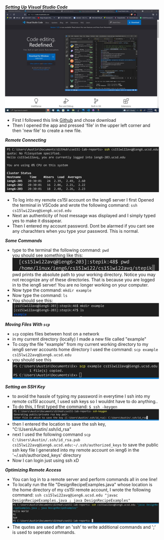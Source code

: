 
***Setting Up Visual Studio Code***
![Image](VisualStudioCode.jpg)
* First I followed this link [Github](https://code.visualstudio.com/) and chose download
* Then I opened the app and pressed 'file' in the upper left corner and then 'new file' to create a new file. 

***Remote Connecting***  

![Image](SSH.jpg) 
* To log into my remote cs15l account on the ieng6 server I first Opened the terminal in VSCode and wrote the following command: `ssh cs15lwi22avq@ieng6.ucsd.edu` 
*  Next an authenticity of host message was displayed and I simply typed yes to make it dissapear.
* Then I entered my account password. Dont be alarmed if you cant see any charachters when you type your password. This is normal.

***Some Commands***

* type to the terminal the following command: `pwd`  
you should see something like this:
![Image](pwd.jpg)
 pwd prints the absolute path to your working directory. Notice you may not recognize any of these directories. That is because you are logged in to the ieng6 server! You are no longer working on your computer.
 * Now type the command:  `mkdir example` 
 * Now type the command: `ls`
 * You should see this:  
 ![Image](lsANDmkdir.jpg)
 
 ***Moving Files With `scp`***

 * `scp` copies files between host on a network
 * in my current directory (locally) I made a new file called "example"
 * To copy the file "example" from my current working directory to my ieng6 server accounts 
 home directory I used the command:
 `scp example cs15lwi22avq@ieng6.ucsd.edu`
* you should see this
![Image](SCP.jpg)

***Setting an SSH Key***
* to avoid the hassle of typing my password in everytime I ssh into my remote cs15l account, I used ssh keys so I wouldnt have to do anything..
* To do this, I first typed the command: `$ ssh -keygen`
![Image](sshkeygen.jpg)
* then I entered the location to save the ssh key, "C:\Users\Austin/.ssh/id_rsa"
* next I used the following command 
`scp C:\Users\Austin/.ssh/id_rsa.pub cs15lwi22avq@ieng6.ucsd.edu:~/.ssh/authorized_keys` to save the public ssh key file I generated into my remote account on ieng6 in the '~/.ssh/authorized_keys' directory
* Now I can login just using ssh xD

***Optimizing Remote Access*** 

* You can log in to a remote server and perform commands all in one line! 
* To locally run the file "DesignRecipeExamples.java" whose location is the home directory of my cs15l remote account, I wrote the following command: `ssh cs15lwi22avq@ieng6.ucsd.edu "javac DesignRecipeExamples.java ; java DesignRecipeExamples"`
![Image](OptimizingSSH.jpg)
* The quotes are used after an 'ssh' to write additional commands and ';' is used to seperate commands. 